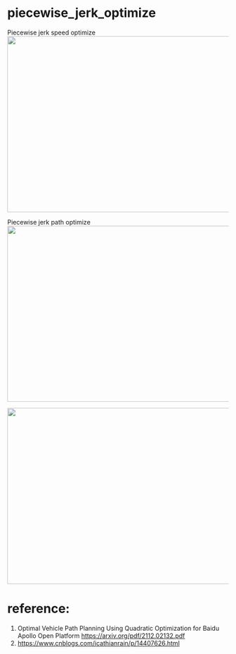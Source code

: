 # piecewise_jerk_optimize
Piecewise jerk speed optimize  
<img src=https://github.com/xilinnancheng/piecewise_jerk_optimize/blob/main/piecewise_jerk_speed.png width = "600" height="400"/><br/>  

Piecewise jerk path optimize  
<img src=https://github.com/xilinnancheng/piecewise_jerk_optimize/blob/main/piecewise_jerk_path.png width = "600" height="400"/><br/>

<img src=https://github.com/xilinnancheng/piecewise_jerk_optimize/blob/main/piecewise_jerk_path_property.png width = "600" height="400"/><br/>
# reference: 
1. Optimal Vehicle Path Planning Using Quadratic Optimization for Baidu Apollo Open Platform https://arxiv.org/pdf/2112.02132.pdf
2. https://www.cnblogs.com/icathianrain/p/14407626.html
